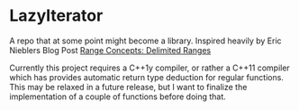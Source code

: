 LazyIterator
============

A repo that at some point might become a library.
Inspired heavily by Eric Nieblers Blog Post [Range Concepts: Delimited Ranges](http://ericniebler.com/2014/02/16/delimited-ranges/)

Currently this project requires a C++1y compiler, or rather a C++11 compiler which has provides automatic return type deduction for regular functions.
This may be relaxed in a future release, but I want to finalize the implementation of a couple of functions before doing that.
